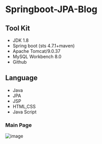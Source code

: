 # Springboot-JPA-Blog

## Tool Kit
- JDK 1.8
- Spring boot (sts 4.7.1+maven)
- Apache Tomcat/9.0.37
- MySQL Workbench 8.0
- Github

## Language
- Java
- JPA
- JSP
- HTML,CSS
- Java Script

### Main Page

![image](https://user-images.githubusercontent.com/59782869/91731207-a06eb400-ebe1-11ea-9f72-a80401d556c9.png)
